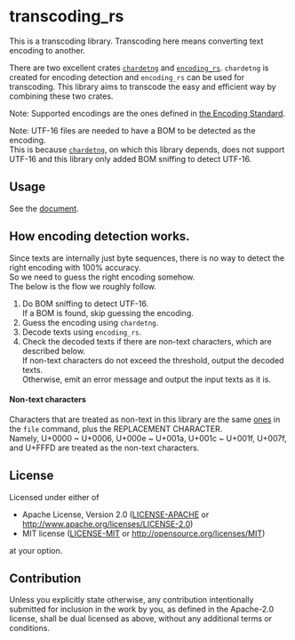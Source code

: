 # transcoding_rs  

This is a transcoding library.
Transcoding here means converting text encoding to another.

There are two excellent crates [`chardetng`](https://github.com/hsivonen/chardetng) and [`encoding_rs`](https://github.com/hsivonen/encoding_rs).
`chardetng` is created for encoding detection and `encoding_rs` can be used for transcoding.
This library aims to transcode the easy and efficient way by combining these two crates.

Note: Supported encodings are the ones defined in [the Encoding Standard](https://encoding.spec.whatwg.org).  

Note: UTF-16 files are needed to have a BOM to be detected as the encoding.  
      This is because [`chardetng`](https://github.com/hsivonen/chardetng), on which this library depends, does not support UTF-16 and this library only added BOM sniffing to detect UTF-16.  

## Usage
See the [document](https://docs.rs/assert_cmd/*/transcoding_rs/).

## How encoding detection works.  
Since texts are internally just byte sequences, there is no way to detect the right encoding with 100% accuracy.  
So we need to guess the right encoding somehow.  
The below is the flow we roughly follow.  

1. Do BOM sniffing to detect UTF-16.  
   If a BOM is found, skip guessing the encoding.  
2. Guess the encoding using `chardetng`.  
3. Decode texts using `encoding_rs`.  
4. Check the decoded texts if there are non-text characters, which are described below.  
   If non-text characters do not exceed the threshold, output the decoded texts.  
   Otherwise, emit an error message and output the input texts as it is.  

#### Non-text characters  
Characters that are treated as non-text in this library are the same [ones](https://github.com/file/file/blob/ac3fb1f582ea35c274ad776f26e57785c4cf976f/src/encoding.c#L236) in the `file` command, plus the REPLACEMENT CHARACTER.  
Namely, U+0000 ~ U+0006, U+000e ~ U+001a, U+001c ~ U+001f, U+007f, and U+FFFD are treated as the non-text characters.  


## License

Licensed under either of

 * Apache License, Version 2.0
   ([LICENSE-APACHE](LICENSE-APACHE) or http://www.apache.org/licenses/LICENSE-2.0)
 * MIT license
   ([LICENSE-MIT](LICENSE-MIT) or http://opensource.org/licenses/MIT)

at your option.

## Contribution

Unless you explicitly state otherwise, any contribution intentionally submitted
for inclusion in the work by you, as defined in the Apache-2.0 license, shall be
dual licensed as above, without any additional terms or conditions.

